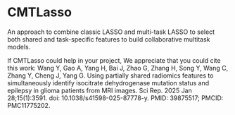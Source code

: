 # CMTLasso
An approach to combine classic LASSO and multi-task LASSO to select both shared and task-specific features to build collaborative multitask models.

If CMTLasso could help in your project, We appreciate that you could cite this work:
Wang Y, Gao A, Yang H, Bai J, Zhao G, Zhang H, Song Y, Wang C, Zhang Y, Cheng J, Yang G. Using partially shared radiomics features to simultaneously identify isocitrate dehydrogenase mutation status and epilepsy in glioma patients from MRI images. Sci Rep. 2025 Jan 28;15(1):3591. doi: 10.1038/s41598-025-87778-y. PMID: 39875517; PMCID: PMC11775202.


